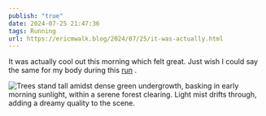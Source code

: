 ```yaml
---
publish: "true"
date: 2024-07-25 21:47:36
tags: Running
url: https://ericmwalk.blog/2024/07/25/it-was-actually.html
---
```


It was actually cool out this morning which felt great. Just wish I could say the same for my body during this [run](https://www.strava.com/activities/11977140729) .

![Trees stand tall amidst dense green undergrowth, basking in early morning sunlight, within a serene forest clearing. Light mist drifts through, adding a dreamy quality to the scene.](https://ericmwalk.blog/uploads/2024/img-0988.jpeg)